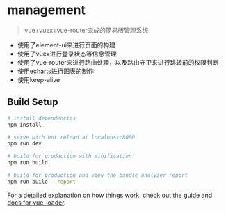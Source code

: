 # management

> vue+vuex+vue-router完成的简易版管理系统
* 使用了element-ui来进行页面的构建
* 使用了vuex进行登录状态等信息管理
* 使用了vue-router来进行路由处理，以及路由守卫来进行跳转前的权限判断
* 使用echarts进行图表的制作
* 使用keep-alive

## Build Setup

``` bash
# install dependencies
npm install

# serve with hot reload at localhost:8080
npm run dev

# build for production with minification
npm run build

# build for production and view the bundle analyzer report
npm run build --report
```

For a detailed explanation on how things work, check out the [guide](http://vuejs-templates.github.io/webpack/) and [docs for vue-loader](http://vuejs.github.io/vue-loader).

